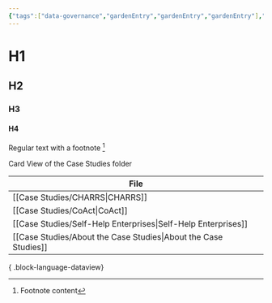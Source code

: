 ```yaml
---
{"tags":["data-governance","gardenEntry","gardenEntry","gardenEntry"],"dg-publish":true,"dg-pinned":true,"dg-home":true,"cssclasses":["cards"],"permalink":"/home/","pinned":true,"contentClasses":"cards","dgPassFrontmatter":true}
---
```


# H1
## H2
### H3
#### H4

Regular text with a footnote [^1]

Card View of the Case Studies folder

| File                                                               |
| ------------------------------------------------------------------ |
| [[Case Studies/CHARRS\|CHARRS]]                                 |
| [[Case Studies/CoAct\|CoAct]]                                   |
| [[Case Studies/Self-Help Enterprises\|Self-Help Enterprises]]   |
| [[Case Studies/About the Case Studies\|About the Case Studies]] |

{ .block-language-dataview}



[^1]: Footnote content